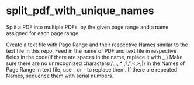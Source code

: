 # split_pdf_with_unique_names
Split a PDF into multiple PDFs, by the given page range and a name assigned for each page range.

Create a text file with Page Range and their respective Names similar to the text file in this repo. Feed in the name of PDF and text file in respective fields in the code(if there are spaces in the name, replace it with _ )
Make sure there are no unrecognized characters(/,\,:, * ,?,",<,>,|) in the Names of Page Range in text file, use _ or - to replace them. If there are repeated Names, sequence them with serial numbers.
